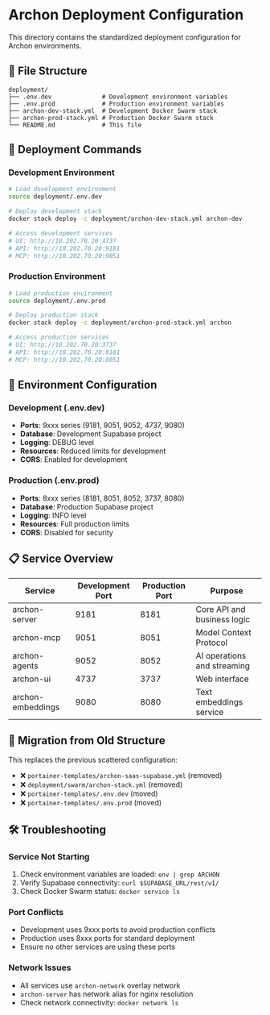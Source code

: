# Archon Deployment Configuration

This directory contains the standardized deployment configuration for Archon environments.

## 📁 File Structure

```
deployment/
├── .env.dev              # Development environment variables
├── .env.prod             # Production environment variables  
├── archon-dev-stack.yml  # Development Docker Swarm stack
├── archon-prod-stack.yml # Production Docker Swarm stack
└── README.md             # This file
```

## 🚀 Deployment Commands

### Development Environment
```bash
# Load development environment
source deployment/.env.dev

# Deploy development stack
docker stack deploy -c deployment/archon-dev-stack.yml archon-dev

# Access development services
# UI: http://10.202.70.20:4737
# API: http://10.202.70.20:9181
# MCP: http://10.202.70.20:9051
```

### Production Environment
```bash
# Load production environment
source deployment/.env.prod

# Deploy production stack
docker stack deploy -c deployment/archon-prod-stack.yml archon

# Access production services
# UI: http://10.202.70.20:3737
# API: http://10.202.70.20:8181
# MCP: http://10.202.70.20:8051
```

## 🔧 Environment Configuration

### Development (.env.dev)
- **Ports**: 9xxx series (9181, 9051, 9052, 4737, 9080)
- **Database**: Development Supabase project
- **Logging**: DEBUG level
- **Resources**: Reduced limits for development
- **CORS**: Enabled for development

### Production (.env.prod)
- **Ports**: 8xxx series (8181, 8051, 8052, 3737, 8080)
- **Database**: Production Supabase project
- **Logging**: INFO level
- **Resources**: Full production limits
- **CORS**: Disabled for security

## 📋 Service Overview

| Service | Development Port | Production Port | Purpose |
|---------|------------------|-----------------|---------|
| archon-server | 9181 | 8181 | Core API and business logic |
| archon-mcp | 9051 | 8051 | Model Context Protocol |
| archon-agents | 9052 | 8052 | AI operations and streaming |
| archon-ui | 4737 | 3737 | Web interface |
| archon-embeddings | 9080 | 8080 | Text embeddings service |

## 🔄 Migration from Old Structure

This replaces the previous scattered configuration:
- ❌ `portainer-templates/archon-saas-supabase.yml` (removed)
- ❌ `deployment/swarm/archon-stack.yml` (removed)
- ❌ `portainer-templates/.env.dev` (moved)
- ❌ `portainer-templates/.env.prod` (moved)

## 🛠 Troubleshooting

### Service Not Starting
1. Check environment variables are loaded: `env | grep ARCHON`
2. Verify Supabase connectivity: `curl $SUPABASE_URL/rest/v1/`
3. Check Docker Swarm status: `docker service ls`

### Port Conflicts
- Development uses 9xxx ports to avoid production conflicts
- Production uses 8xxx ports for standard deployment
- Ensure no other services are using these ports

### Network Issues
- All services use `archon-network` overlay network
- `archon-server` has network alias for nginx resolution
- Check network connectivity: `docker network ls`
